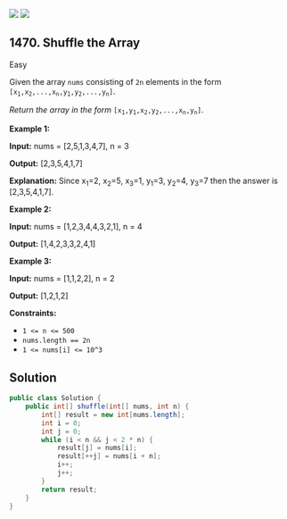 [![](https://img.shields.io/github/stars/javadev/LeetCode-in-Java?label=Stars&style=flat-square)](https://github.com/javadev/LeetCode-in-Java)
[![](https://img.shields.io/github/forks/javadev/LeetCode-in-Java?label=Fork%20me%20on%20GitHub%20&style=flat-square)](https://github.com/javadev/LeetCode-in-Java/fork)

## 1470\. Shuffle the Array

Easy

Given the array `nums` consisting of `2n` elements in the form <code>[x<sub>1</sub>,x<sub>2</sub>,...,x<sub>n</sub>,y<sub>1</sub>,y<sub>2</sub>,...,y<sub>n</sub>]</code>.

_Return the array in the form_ <code>[x<sub>1</sub>,y<sub>1</sub>,x<sub>2</sub>,y<sub>2</sub>,...,x<sub>n</sub>,y<sub>n</sub>]</code>.

**Example 1:**

**Input:** nums = [2,5,1,3,4,7], n = 3

**Output:** [2,3,5,4,1,7]

**Explanation:** Since x<sub>1</sub>\=2, x<sub>2</sub>\=5, x<sub>3</sub>\=1, y<sub>1</sub>\=3, y<sub>2</sub>\=4, y<sub>3</sub>\=7 then the answer is [2,3,5,4,1,7].

**Example 2:**

**Input:** nums = [1,2,3,4,4,3,2,1], n = 4

**Output:** [1,4,2,3,3,2,4,1]

**Example 3:**

**Input:** nums = [1,1,2,2], n = 2

**Output:** [1,2,1,2]

**Constraints:**

*   `1 <= n <= 500`
*   `nums.length == 2n`
*   `1 <= nums[i] <= 10^3`

## Solution

```java
public class Solution {
    public int[] shuffle(int[] nums, int n) {
        int[] result = new int[nums.length];
        int i = 0;
        int j = 0;
        while (i < n && j < 2 * n) {
            result[j] = nums[i];
            result[++j] = nums[i + n];
            i++;
            j++;
        }
        return result;
    }
}
```